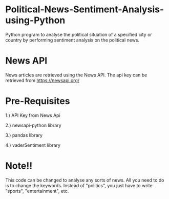 # Political-News-Sentiment-Analysis-using-Python
Python program to analyse the political situation of a specified city or country by performing sentiment analysis on the political news.

# News API
News articles are retrieved using the News API. The api key can be retrieved from https://newsapi.org/

# Pre-Requisites
1.) API Key from News Api

2.) newsapi-python library

3.) pandas library

4.) vaderSentiment library


# Note!!
This code can be changed to analyse any sorts of news. All you need to do is to change the keywords. Instead of "politics", you just have to write "sports", "entertainment", etc.

